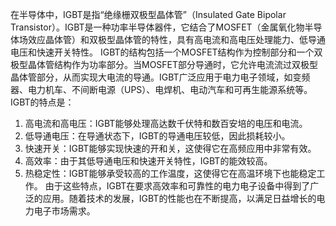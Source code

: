 在半导体中，IGBT是指“绝缘栅双极型晶体管”（Insulated Gate Bipolar Transistor）。IGBT是一种功率半导体器件，它结合了MOSFET（金属氧化物半导体场效应晶体管）和双极型晶体管的特性，具有高电流和高电压处理能力、低导通电压和快速开关特性。
IGBT的结构包括一个MOSFET结构作为控制部分和一个双极型晶体管结构作为功率部分。当MOSFET部分导通时，它允许电流流过双极型晶体管部分，从而实现大电流的导通。IGBT广泛应用于电力电子领域，如变频器、电力机车、不间断电源（UPS）、电焊机、电动汽车和可再生能源系统等。
IGBT的特点是：

1. 高电流和高电压：IGBT能够处理高达数千伏特和数百安培的电压和电流。
2. 低导通电压：在导通状态下，IGBT的导通电压较低，因此损耗较小。
3. 快速开关：IGBT能够实现快速的开和关，这使得它在高频应用中非常有效。
4. 高效率：由于其低导通电压和快速开关特性，IGBT的能效较高。
5. 热稳定性：IGBT能够承受较高的工作温度，这使得它在高温环境下也能稳定工作。
由于这些特点，IGBT在要求高效率和可靠性的电力电子设备中得到了广泛的应用。随着技术的发展，IGBT的性能也在不断提高，以满足日益增长的电力电子市场需求。
